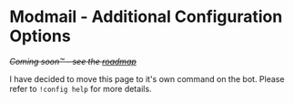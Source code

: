 # Modmail - Additional Configuration Options

~~*Coming soon™️ - see the [roadmap](./roadmap.md)*~~

I have decided to move this page to it's own command on the bot. Please refer to ``!config help`` for more details.